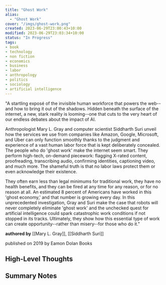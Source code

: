 ```yaml
---
title: "Ghost Work"
alias:
  - "Ghost Work"
cover: "/imgs/ghost-work.png"
created: 2023-06-29T23:00:43+10:00
modified: 2023-06-29T23:03:34+10:00
status: "In Progress"
tags:
- book
- technology
- non fiction
- economics
- business
- labor
- anthropology
- politics
- sociology
- artificial intelligence
---
```


"A startling exposé of the invisible human workforce that powers the web--and how to bring it out of the shadows. Hidden beneath the surface of the internet, a new, stark reality is looming--one that cuts to the very heart of our endless debates about the impact of AI. 

Anthropologist Mary L. Gray and computer scientist Siddharth Suri unveil how the services we use from companies like Amazon, Google, Microsoft, and Uber can only function smoothly thanks to the judgment and experience of a vast human labor force that is kept deliberately concealed. The people who do 'ghost work' make the internet seem smart. They perform high-tech, on-demand piecework: flagging X-rated content, proofreading, transcribing audio, confirming identities, captioning video, and much more. The shameful truth is that no labor laws protect them or even acknowledge their existence. 

They often earn less than legal minimums for traditional work, they have no health benefits, and they can be fired at any time for any reason, or for no reason at all. An estimated 8 percent of Americans have worked in this 'ghost economy,' and that number is growing every day. In this unprecedented investigation, Gray and Suri make the case that robots will never completely eliminate 'ghost work' and the unchecked quest for artificial intelligence could spark catastrophic work conditions if not stopped in its tracks. Ultimately, they show how this essential type of work can create opportunity--rather than misery--for those who do it."

**authored by** [[Mary L. Gray]], [[Siddharth Suri]]

published on 2019 by Eamon Dolan Books

## High-Level Thoughts

## Summary Notes